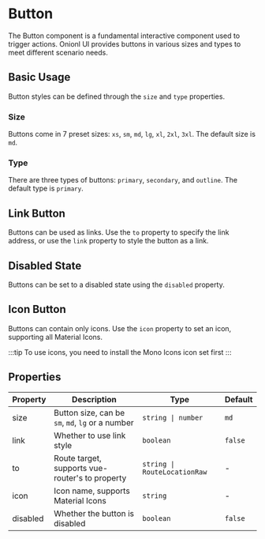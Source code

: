  # Button

The Button component is a fundamental interactive component used to trigger actions. Onionl UI provides buttons in various sizes and types to meet different scenario needs.

## Basic Usage

Button styles can be defined through the `size` and `type` properties.

### Size
Buttons come in 7 preset sizes: `xs`, `sm`, `md`, `lg`, `xl`, `2xl`, `3xl`. The default size is `md`.

<demo github="https://github.com/Onion-L/onionl-ui/tree/main/packages/components/button" vue="../demo/button/size.vue"  />

### Type
There are three types of buttons: `primary`, `secondary`, and `outline`. The default type is `primary`.

<demo github="https://github.com/Onion-L/onionl-ui/tree/main/packages/components/button" vue="../demo/button/basic.vue"  />

## Link Button
Buttons can be used as links. Use the `to` property to specify the link address, or use the `link` property to style the button as a link.

<demo github="https://github.com/Onion-L/onionl-ui/tree/main/packages/components/button" vue="../demo/button/link.vue"  />

## Disabled State
Buttons can be set to a disabled state using the `disabled` property.

<demo github="https://github.com/Onion-L/onionl-ui/tree/main/packages/components/button" vue="../demo/button/disabled.vue"  />

## Icon Button
Buttons can contain only icons. Use the `icon` property to set an icon, supporting all Material Icons.

:::tip
To use icons, you need to install the Mono Icons icon set first
:::
<demo github="https://github.com/Onion-L/onionl-ui/tree/main/packages/components/button" vue="../demo/button/icon.vue"  />

## Properties

| Property | Description | Type | Default |
| -------- | ----------- | ---- | ------- |
| size | Button size, can be `sm`, `md`, `lg` or a number | `string \| number` | `md` |
| link | Whether to use link style | `boolean` | `false` |
| to | Route target, supports vue-router's to property | `string \| RouteLocationRaw` | - |
| icon | Icon name, supports Material Icons | `string` | - |
| disabled | Whether the button is disabled | `boolean` | `false` |
